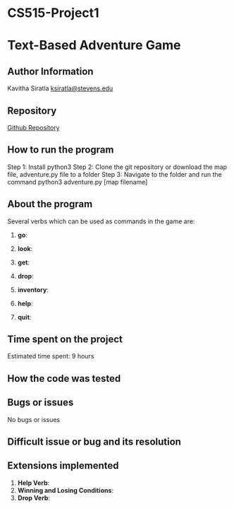 # CS515-Project1

# Text-Based Adventure Game

## Author Information
Kavitha Siratla
ksiratla@stevens.edu

## Repository
[Github Repository](https://github.com/kavitha-siratla/CS515-Project1/)

## How to run the program
Step 1: Install python3
Step 2: Clone the git repository or download the map file, adventure.py file to a folder
Step 3: Navigate to the folder and run the command python3 adventure.py [map filename]


## About the program
Several verbs which can be used as commands in the game are:

1. **go**: 

2. **look**: 

3. **get**: 

4. **drop**: 

5. **inventory**: 

6. **help**: 

7. **quit**: 

## Time spent on the project
Estimated time spent: 9 hours

## How the code was tested


## Bugs or issues
No bugs or issues

## Difficult issue or bug and its resolution


## Extensions implemented
1. **Help Verb**: 
2. **Winning and Losing Conditions**: 
3. **Drop Verb**: 
